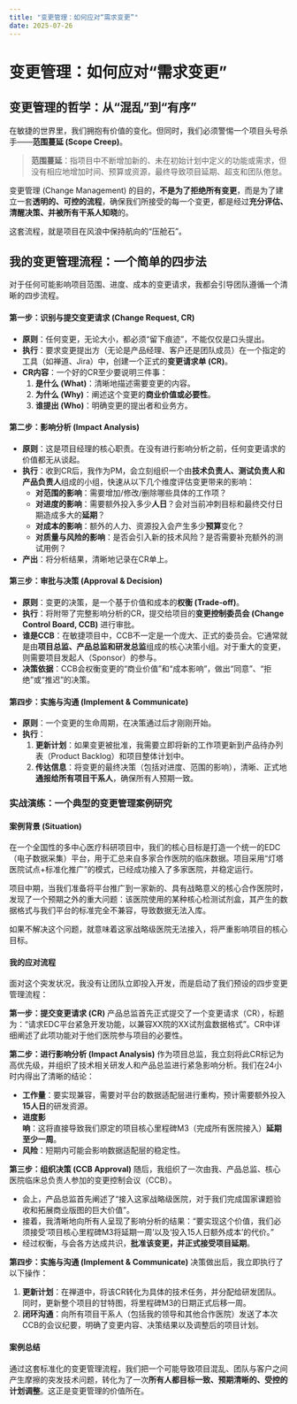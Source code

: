 ```yaml
---
title: "变更管理：如何应对“需求变更”"
date: 2025-07-26
---
```


# 变更管理：如何应对“需求变更”

## 变更管理的哲学：从“混乱”到“有序”

在敏捷的世界里，我们拥抱有价值的变化。但同时，我们必须警惕一个项目头号杀手——**范围蔓延 (Scope Creep)**。

> **范围蔓延**：指项目中不断增加新的、未在初始计划中定义的功能或需求，但没有相应地增加时间、预算或资源，最终导致项目延期、超支和团队倦怠。

变更管理 (Change Management) 的目的，**不是为了拒绝所有变更**，而是为了建立一套**透明的、可控的流程**，确保我们所接受的每一个变更，都是经过**充分评估、清醒决策、并被所有干系人知晓**的。

这套流程，就是项目在风浪中保持航向的“压舱石”。

## 我的变更管理流程：一个简单的四步法

对于任何可能影响项目范围、进度、成本的变更请求，我都会引导团队遵循一个清晰的四步流程。

#### 第一步：识别与提交变更请求 (Change Request, CR)

* **原则**：任何变更，无论大小，都必须“留下痕迹”，不能仅仅是口头提出。
* **执行**：要求变更提出方（无论是产品经理、客户还是团队成员）在一个指定的工具（如禅道、Jira）中，创建一个正式的**变更请求单 (CR)**。
* **CR内容**：一个好的CR至少要说明三件事：
    1.  **是什么 (What)**：清晰地描述需要变更的内容。
    2.  **为什么 (Why)**：阐述这个变更的**商业价值或必要性**。
    3.  **谁提出 (Who)**：明确变更的提出者和业务方。

#### 第二步：影响分析 (Impact Analysis)

* **原则**：这是项目经理的核心职责。在没有进行影响分析之前，任何变更请求的价值都无从谈起。
* **执行**：收到CR后，我作为PM，会立刻组织一个由**技术负责人、测试负责人和产品负责人**组成的小组，快速从以下几个维度评估变更带来的影响：
    * **对范围的影响**：需要增加/修改/删除哪些具体的工作项？
    * **对进度的影响**：需要额外投入多少**人日**？会对当前冲刺目标和最终交付日期造成多大的**延期**？
    * **对成本的影响**：额外的人力、资源投入会产生多少**预算**变化？
    * **对质量与风险的影响**：是否会引入新的技术风险？是否需要补充额外的测试用例？
* **产出**：将分析结果，清晰地记录在CR单上。

#### 第三步：审批与决策 (Approval & Decision)

* **原则**：变更的决策，是一个基于价值和成本的**权衡 (Trade-off)**。
* **执行**：将附带了完整影响分析的CR，提交给项目的**变更控制委员会 (Change Control Board, CCB)** 进行审批。
* **谁是CCB**：在敏捷项目中，CCB不一定是一个庞大、正式的委员会。它通常就是由**项目总监、产品总监和研发总监**组成的核心决策小组。对于重大的变更，则需要项目发起人（Sponsor）的参与。
* **决策依据**：CCB会权衡变更的“商业价值”和“成本影响”，做出“同意”、“拒绝”或“推迟”的决策。

#### 第四步：实施与沟通 (Implement & Communicate)

* **原则**：一个变更的生命周期，在决策通过后才刚刚开始。
* **执行**：
    1.  **更新计划**：如果变更被批准，我需要立即将新的工作项更新到产品待办列表（Product Backlog）和项目整体计划中。
    2.  **传达信息**：将变更的最终决策（包括对进度、范围的影响），清晰、正式地**通报给所有项目干系人**，确保所有人预期一致。

### 实战演练：一个典型的变更管理案例研究

#### 案例背景 (Situation)

在一个全国性的多中心医疗科研项目中，我们的核心目标是打造一个统一的EDC（电子数据采集）平台，用于汇总来自多家合作医院的临床数据。项目采用“灯塔医院试点+标准化推广”的模式，已经成功接入了多家医院，并稳定运行。

项目中期，当我们准备将平台推广到一家新的、具有战略意义的核心合作医院时，发现了一个预期之外的重大问题：该医院使用的某种核心检测试剂盒，其产生的数据格式与我们平台的标准完全不兼容，导致数据无法入库。

如果不解决这个问题，就意味着这家战略级医院无法接入，将严重影响项目的核心目标。

#### 我的应对流程

面对这个突发状况，我没有让团队立即投入开发，而是启动了我们预设的四步变更管理流程：

**第一步：提交变更请求 (CR)**
产品总监首先正式提交了一个变更请求（CR），标题为：“请求EDC平台紧急开发功能，以兼容XX院的XX试剂盒数据格式”。CR中详细阐述了此项功能对于他们医院参与项目的必要性。

**第二步：进行影响分析 (Impact Analysis)**
作为项目总监，我立刻将此CR标记为高优先级，并组织了技术相关研发人和产品总监进行紧急影响分析。我们在24小时内得出了清晰的结论：
* **工作量**：要实现兼容，需要对平台的数据适配层进行重构，预计需要额外投入**15人日**的研发资源。
* **进度影响**：这将直接导致我们原定的项目核心里程碑M3（完成所有医院接入）**延期至少一周**。
* **风险**：短期内可能会影响数据适配层的稳定性。

**第三步：组织决策 (CCB Approval)**
随后，我组织了一次由我、产品总监、核心医院临床总负责人参加的变更控制会议（CCB）。
* 会上，产品总监首先阐述了“接入这家战略级医院，对于我们完成国家课题验收和拓展商业版图的巨大价值”。
* 接着，我清晰地向所有人呈现了影响分析的结果：“要实现这个价值，我们必须接受‘项目核心里程碑M3将延期一周’以及‘投入15人日额外成本’的代价。”
* 经过权衡，与会各方达成共识，**批准该变更，并正式接受项目延期**。

**第四步：实施与沟通 (Implement & Communicate)**
决策做出后，我立即执行了以下操作：
1.  **更新计划**：在禅道中，将该CR转化为具体的技术任务，并分配给研发团队。同时，更新整个项目的甘特图，将里程碑M3的日期正式后移一周。
2.  **闭环沟通**：向所有项目干系人（包括我的领导和其他合作医院）发送了本次CCB的会议纪要，明确了变更内容、决策结果以及调整后的项目计划。

#### 案例总结

通过这套标准化的变更管理流程，我们把一个可能导致项目混乱、团队与客户之间产生摩擦的突发技术问题，转化为了一次**所有人都目标一致、预期清晰的、受控的计划调整**。这正是变更管理的价值所在。